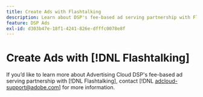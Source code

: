 ```yaml
---
title: Create Ads with Flashtalking
description: Learn about DSP's fee-based ad serving partnership with Flashtalking.
feature: DSP Ads
exl-id: d303b47e-18f1-4241-826e-dfffc0078e8f
---
```

# Create Ads with [!DNL Flashtalking]
 
If you’d like to learn more about Advertising Cloud DSP's fee-based ad serving partnership with [!DNL Flashtalking], contact [!DNL adcloud-support@adobe.com] for more information.

